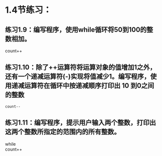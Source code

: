 # 1.4节练习：  
## 练习1.9：编写程序，使用while循环将50到100的整数相加。
count++
## 练习1.10：除了++运算符将运算对象的值增加1之外，还有一个递减运算符(-)实现将值减少1。编写程序，使用递减运算符在循环中按递减顺序打印出 10 到0之间的整数
```
count--
```
## 练习1.11：编写程序，提示用户输入两个整数，打印出这两个整数所指定的范围内的所有整数。
while  
count++
